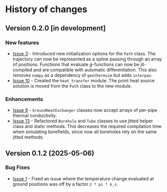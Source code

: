 # History of changes

## Version 0.2.0 [in development]

### New features

* [Issue 3](https://github.com/MassimoCimmino/geothermsim/issues/3) - Introduced new initialization options for the `Path` class. The trajectory can now be represented as a spline passing through an array of positions. Functions that evaluate *g*-functions can now be jit-compiled and are compatible with automatic differentiation. This also removes `numpy` as a dependency of `geothermsim` but adds `interpax`.
* [Issue 10](https://github.com/MassimoCimmino/geothermsim/issues/10) - Created the `heat_transfer` module. The point heat source solution is moved from the `Path` class to the new module.

### Enhancements

* [Issue 9](https://github.com/MassimoCimmino/geothermsim/issues/9) - `GroundHeatExchanger` classes now accept arrays of per-pipe thermal conductivity.
* [Issue 13](https://github.com/MassimoCimmino/geothermsim/issues/13) - Refactored `Borehole` and `Tube` classes to use jitted helper class and static methods. This decreases the required compilation time when simulating borefields, since now all boreholes rely on the same jitted methods.


## Version 0.1.2 (2025-05-06)

### Bug Fixes

* [Issue 1](https://github.com/MassimoCimmino/geothermsim/issues/1) - Fixed an issue where the temperature change evaluated at ground positions was off by a factor `2 * pi * k_s`.
